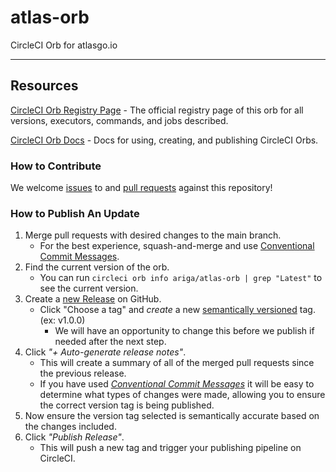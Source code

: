 # atlas-orb

CircleCI Orb for atlasgo.io

<!---
[![CircleCI Build Status](https://circleci.com/gh/ariga/atlas-orb.svg?style=shield "CircleCI Build Status")](https://circleci.com/gh/ariga/atlas-orb) [![CircleCI Orb Version](https://badges.circleci.com/orbs/ariga/atlas-orb.svg)](https://circleci.com/developer/orbs/orb/ariga/atlas-orb) [![GitHub License](https://img.shields.io/badge/license-MIT-lightgrey.svg)](https://raw.githubusercontent.com/ariga/atlas-orb/master/LICENSE) [![CircleCI Community](https://img.shields.io/badge/community-CircleCI%20Discuss-343434.svg)](https://discuss.circleci.com/c/ecosystem/orbs)

--->

---

## Resources

[CircleCI Orb Registry Page](https://circleci.com/developer/orbs/orb/ariga/atlas-orb) - The official registry page of this orb for all versions, executors, commands, and jobs described.

[CircleCI Orb Docs](https://circleci.com/docs/orb-intro/#section=configuration) - Docs for using, creating, and publishing CircleCI Orbs.

### How to Contribute

We welcome [issues](https://github.com/ariga/atlas/issues) to and [pull requests](https://github.com/ariga/atlas-orb/pulls) against this repository!

### How to Publish An Update

1. Merge pull requests with desired changes to the main branch.
    - For the best experience, squash-and-merge and use [Conventional Commit Messages](https://conventionalcommits.org/).
2. Find the current version of the orb.
    - You can run `circleci orb info ariga/atlas-orb | grep "Latest"` to see the current version.
3. Create a [new Release](https://github.com/ariga/atlas-orb/releases/new) on GitHub.
    - Click "Choose a tag" and _create_ a new [semantically versioned](http://semver.org/) tag. (ex: v1.0.0)
      - We will have an opportunity to change this before we publish if needed after the next step.
4.  Click _"+ Auto-generate release notes"_.
    - This will create a summary of all of the merged pull requests since the previous release.
    - If you have used _[Conventional Commit Messages](https://conventionalcommits.org/)_ it will be easy to determine what types of changes were made, allowing you to ensure the correct version tag is being published.
5. Now ensure the version tag selected is semantically accurate based on the changes included.
6. Click _"Publish Release"_.
    - This will push a new tag and trigger your publishing pipeline on CircleCI.